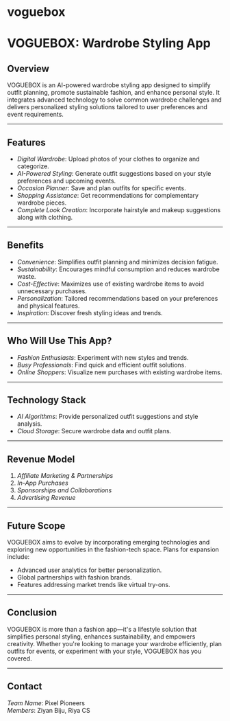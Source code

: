 # voguebox

# VOGUEBOX: Wardrobe Styling App

## Overview

VOGUEBOX is an AI-powered wardrobe styling app designed to simplify outfit planning, promote sustainable fashion, and enhance personal style. It integrates advanced technology to solve common wardrobe challenges and delivers personalized styling solutions tailored to user preferences and event requirements.

---

## Features

- *Digital Wardrobe*: Upload photos of your clothes to organize and categorize.
- *AI-Powered Styling*: Generate outfit suggestions based on your style preferences and upcoming events.
- *Occasion Planner*: Save and plan outfits for specific events.
- *Shopping Assistance*: Get recommendations for complementary wardrobe pieces.
- *Complete Look Creation*: Incorporate hairstyle and makeup suggestions along with clothing.

---

## Benefits

- *Convenience*: Simplifies outfit planning and minimizes decision fatigue.
- *Sustainability*: Encourages mindful consumption and reduces wardrobe waste.
- *Cost-Effective*: Maximizes use of existing wardrobe items to avoid unnecessary purchases.
- *Personalization*: Tailored recommendations based on your preferences and physical features.
- *Inspiration*: Discover fresh styling ideas and trends.

---

## Who Will Use This App?

- *Fashion Enthusiasts*: Experiment with new styles and trends.
- *Busy Professionals*: Find quick and efficient outfit solutions.
- *Online Shoppers*: Visualize new purchases with existing wardrobe items.

---

## Technology Stack

- *AI Algorithms*: Provide personalized outfit suggestions and style analysis.
- *Cloud Storage*: Secure wardrobe data and outfit plans.

---

## Revenue Model

1. *Affiliate Marketing & Partnerships*  
2. *In-App Purchases*  
3. *Sponsorships and Collaborations*  
4. *Advertising Revenue*

---

## Future Scope

VOGUEBOX aims to evolve by incorporating emerging technologies and exploring new opportunities in the fashion-tech space. Plans for expansion include:

- Advanced user analytics for better personalization.
- Global partnerships with fashion brands.
- Features addressing market trends like virtual try-ons.

---

## Conclusion

VOGUEBOX is more than a fashion app—it's a lifestyle solution that simplifies personal styling, enhances sustainability, and empowers creativity. Whether you're looking to manage your wardrobe efficiently, plan outfits for events, or experiment with your style, VOGUEBOX has you covered.

---

## Contact

*Team Name*: Pixel Pioneers  
*Members*: Ziyan Biju, Riya CS
